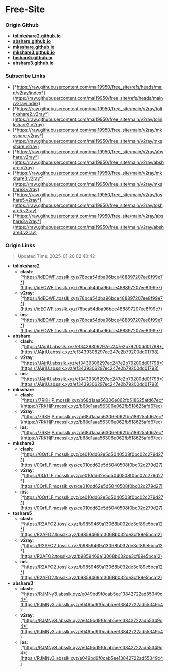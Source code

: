 # Free-Site

### Origin Github

- [**tolinkshare2.github.io**](https://github.com/tolinkshare2/tolinkshare2.github.io)
- [**abshare.github.io**](https://github.com/abshare/abshare.github.io)
- [**mksshare.github.io**](https://github.com/mksshare/mksshare.github.io)
- [**mkshare3.github.io**](https://github.com/mkshare3/mkshare3.github.io)
- [**toshare5.github.io**](https://github.com/toshare5/toshare5.github.io)
- [**abshare3.github.io**](https://github.com/abshare3/abshare3.github.io)

### Subscribe Links

- [*https://raw.githubusercontent.com/mai19950/free_site/refs/heads/main/v2ray/index*](https://raw.githubusercontent.com/mai19950/free_site/refs/heads/main/v2ray/index)
- [*https://raw.githubusercontent.com/mai19950/free_site/main/v2ray/tolinkshare2.v2ray*](https://raw.githubusercontent.com/mai19950/free_site/main/v2ray/tolinkshare2.v2ray)
- [*https://raw.githubusercontent.com/mai19950/free_site/main/v2ray/mksshare.v2ray*](https://raw.githubusercontent.com/mai19950/free_site/main/v2ray/mksshare.v2ray)
- [*https://raw.githubusercontent.com/mai19950/free_site/main/v2ray/abshare.v2ray*](https://raw.githubusercontent.com/mai19950/free_site/main/v2ray/abshare.v2ray)
- [*https://raw.githubusercontent.com/mai19950/free_site/main/v2ray/mkshare3.v2ray*](https://raw.githubusercontent.com/mai19950/free_site/main/v2ray/mkshare3.v2ray)
- [*https://raw.githubusercontent.com/mai19950/free_site/main/v2ray/toshare5.v2ray*](https://raw.githubusercontent.com/mai19950/free_site/main/v2ray/toshare5.v2ray)
- [*https://raw.githubusercontent.com/mai19950/free_site/main/v2ray/abshare3.v2ray*](https://raw.githubusercontent.com/mai19950/free_site/main/v2ray/abshare3.v2ray)

### Origin Links

> Updated Time: 2025-01-20 02:40:42

- **tolinkshare2**
  - **clash**: [*https://idEOWF.tosslk.xyz/78bca54dba96bce488897207ee8f99e7*](https://idEOWF.tosslk.xyz/78bca54dba96bce488897207ee8f99e7)
  - **v2ray**: [*https://idEOWF.tosslk.xyz/78bca54dba96bce488897207ee8f99e7*](https://idEOWF.tosslk.xyz/78bca54dba96bce488897207ee8f99e7)
  - **ios**: [*https://idEOWF.tosslk.xyz/78bca54dba96bce488897207ee8f99e7*](https://idEOWF.tosslk.xyz/78bca54dba96bce488897207ee8f99e7)
- **abshare**
  - **clash**: [*https://JAjriU.absslk.xyz/ef3439306297ec247e2b79200dd01798*](https://JAjriU.absslk.xyz/ef3439306297ec247e2b79200dd01798)
  - **v2ray**: [*https://JAjriU.absslk.xyz/ef3439306297ec247e2b79200dd01798*](https://JAjriU.absslk.xyz/ef3439306297ec247e2b79200dd01798)
  - **ios**: [*https://JAjriU.absslk.xyz/ef3439306297ec247e2b79200dd01798*](https://JAjriU.absslk.xyz/ef3439306297ec247e2b79200dd01798)
- **mksshare**
  - **clash**: [*https://7RKHjP.mcsslk.xyz/b68d1aaa56306e062fb518625afd67ec*](https://7RKHjP.mcsslk.xyz/b68d1aaa56306e062fb518625afd67ec)
  - **v2ray**: [*https://7RKHjP.mcsslk.xyz/b68d1aaa56306e062fb518625afd67ec*](https://7RKHjP.mcsslk.xyz/b68d1aaa56306e062fb518625afd67ec)
  - **ios**: [*https://7RKHjP.mcsslk.xyz/b68d1aaa56306e062fb518625afd67ec*](https://7RKHjP.mcsslk.xyz/b68d1aaa56306e062fb518625afd67ec)
- **mkshare3**
  - **clash**: [*https://0QrfLF.mcsslk.xyz/ce010dd62e5d5040508f0bc02c279d27*](https://0QrfLF.mcsslk.xyz/ce010dd62e5d5040508f0bc02c279d27)
  - **v2ray**: [*https://0QrfLF.mcsslk.xyz/ce010dd62e5d5040508f0bc02c279d27*](https://0QrfLF.mcsslk.xyz/ce010dd62e5d5040508f0bc02c279d27)
  - **ios**: [*https://0QrfLF.mcsslk.xyz/ce010dd62e5d5040508f0bc02c279d27*](https://0QrfLF.mcsslk.xyz/ce010dd62e5d5040508f0bc02c279d27)
- **toshare5**
  - **clash**: [*https://R2AFO2.tosslk.xyz/b9859469a13068b032de3cf89e5bca12*](https://R2AFO2.tosslk.xyz/b9859469a13068b032de3cf89e5bca12)
  - **v2ray**: [*https://R2AFO2.tosslk.xyz/b9859469a13068b032de3cf89e5bca12*](https://R2AFO2.tosslk.xyz/b9859469a13068b032de3cf89e5bca12)
  - **ios**: [*https://R2AFO2.tosslk.xyz/b9859469a13068b032de3cf89e5bca12*](https://R2AFO2.tosslk.xyz/b9859469a13068b032de3cf89e5bca12)
- **abshare3**
  - **clash**: [*https://RJMNy3.absslk.xyz/e049bd9f0cab5ee13842722ad55349c4*](https://RJMNy3.absslk.xyz/e049bd9f0cab5ee13842722ad55349c4)
  - **v2ray**: [*https://RJMNy3.absslk.xyz/e049bd9f0cab5ee13842722ad55349c4*](https://RJMNy3.absslk.xyz/e049bd9f0cab5ee13842722ad55349c4)
  - **ios**: [*https://RJMNy3.absslk.xyz/e049bd9f0cab5ee13842722ad55349c4*](https://RJMNy3.absslk.xyz/e049bd9f0cab5ee13842722ad55349c4)
